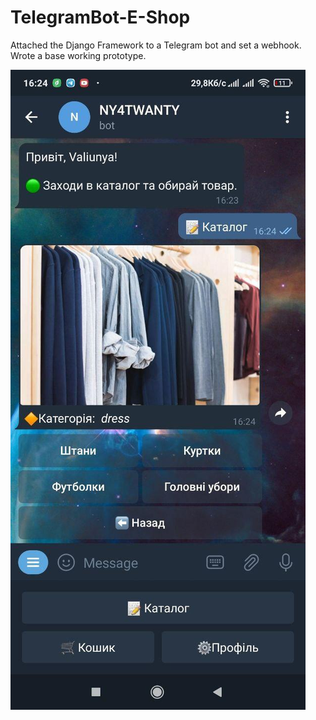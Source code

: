 # TelegramBot-E-Shop
Attached the Django Framework to a Telegram bot and set a webhook. Wrote a base working prototype.

![view](https://github.com/valentynvovchak/TelegramBot-E-Shop/blob/main/2_.jpg?raw=true)
